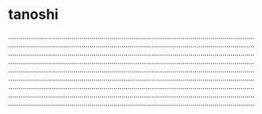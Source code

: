 # tanoshi
............................................................................................................................................................................................................................................................................................................................................................................................................................................................................................................................................................................................................................................................................................................................................................................................................................................................................................................................................................................................................................................................................................................................................................